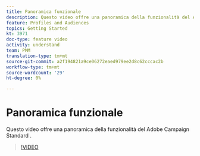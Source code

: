 ```yaml
---
title: Panoramica funzionale
description: Questo video offre una panoramica della funzionalità del Adobe Campaign Standard  (ACS).
feature: Profiles and Audiences
topics: Getting Started
kt: 3971
doc-type: feature video
activity: understand
team: PMM
translation-type: tm+mt
source-git-commit: a2f194821a9ce06272eaed979ee2d8c62cccac2b
workflow-type: tm+mt
source-wordcount: '29'
ht-degree: 0%

---
```



# Panoramica funzionale

Questo video offre una panoramica della funzionalità del Adobe Campaign Standard .

>[!VIDEO](https://video.tv.adobe.com/v/29430?quality=12)
